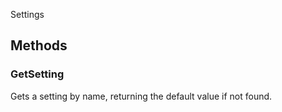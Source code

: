 <p class="title">Settings</p>

## Methods

### GetSetting

Gets a setting by name, returning the default value if not found.

<div><Declaration modifier="public static T" content=" <span>&lt;span class=&quot;method&quot;&gt;GetSetting&lt;/span&gt;(&lt;span class=&quot;param&quot;&gt;string&lt;/span&gt; name, &lt;span class=&quot;param&quot;&gt;T&lt;/span&gt; defaultValue)</span>"></Declaration></div>

